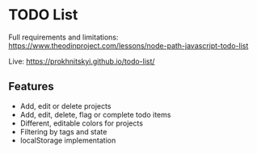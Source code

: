 # TODO List

Full requirements and limitations: https://www.theodinproject.com/lessons/node-path-javascript-todo-list

Live: https://prokhnitskyi.github.io/todo-list/

## Features
- Add, edit or delete projects
- Add, edit, delete, flag or complete todo items
- Different, editable colors for projects
- Filtering by tags and state
- localStorage implementation
